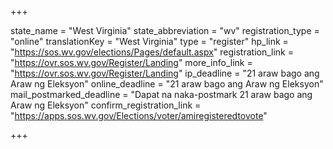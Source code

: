 +++

state_name = "West Virginia"
state_abbreviation = "wv"
registration_type = "online"
translationKey = "West Virginia"
type = "register"
hp_link = "https://sos.wv.gov/elections/Pages/default.aspx"
registration_link = "https://ovr.sos.wv.gov/Register/Landing"
more_info_link = "https://ovr.sos.wv.gov/Register/Landing"
ip_deadline = "21 araw bago ang Araw ng Eleksyon"
online_deadline = "21 araw bago ang Araw ng Eleksyon"
mail_postmarked_deadline = "Dapat na naka-postmark  21 araw bago ang Araw ng Eleksyon"
confirm_registration_link = "https://apps.sos.wv.gov/Elections/voter/amiregisteredtovote"

+++